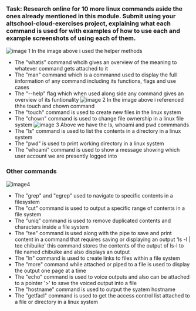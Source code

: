 ### Task: Research online for 10 more linux commands aside the ones already mentioned in this module. Submit using your altschool-cloud-exercises project, explaining what each command is used for with examples of how to use each and example screenshots of using each of them.
![image 1](https://github.com/scarnation/Cloud-Sem/blob/main/Exercise%202%20commands/ScarCodes%20%5BRunning%5D%20-%20Oracle%20VM%20VirtualBox%2010_11_2022%204_13_12%20PM.png)
In the image above i used the helper methods
- The "whatis" command whcih gives an overview of the meaning to whatever command gets attached to it 
- The "man" command which is a commannd used to display the full iinformation of any command including its functions, flags and use cases 
- The "--help" flag which when used along side any command gives an overview of its funtionality 
![image 2](https://github.com/scarnation/Cloud-Sem/blob/main/Exercise%202%20commands/ScarCodes%20%5BRunning%5D%20-%20Oracle%20VM%20VirtualBox%2010_11_2022%204_35_37%20PM.png)
In the image above i referenced thhe touch and chown command
- The "touch" command is used to create new files in the linux system 
- The "chown" command is used to change file ownership in a linux file system 
![image 3](https://github.com/scarnation/Cloud-Sem/blob/main/Exercise%202%20commands/ScarCodes%20%5BRunning%5D%20-%20Oracle%20VM%20VirtualBox%2010_11_2022%204_37_33%20PM.png)
Above we have the ls, whoami and pwd commmands 
- The "ls" command is used to list the contents in a directory in a linux system 
- The "pwd" is used to print working directory  in a linux system 
- The "whoami" command is used to show a message showing which user account we are presently logged into
### Other commands 
![image4](https://github.com/scarnation/Cloud-Sem/blob/main/Exercise%202%20commands/ScarCodes%20%5BRunning%5D%20-%20Oracle%20VM%20VirtualBox%2010_12_2022%2012_04_05%20AM.png)
- The "grep" and "egrep" used to navigate to specific contents in a filesystem 
- The "cut" command is used to output a specific range of contents in a file system
- The "uniq" command is used to remove duplicated contents and characters inside a file system 
- The "tee" command is used along with the pipe to save and print content in a command that requires saving or displaying an output 'ls -l  | tee chibuike' this command stores the contents of the output of ls-l to file named chibuike and also displays an output
- The "ln" command is used to create links to files within a file system 
- The "more" command while attached or piped to a file is used to display the output one page at a time 
- The "echo" command is used to voice outputs and also can be attached to a pointer '>' to save the voiced output into a file 
- The "hostname" command is used to output the syatem hostname 
- The "getfacl" command is used to get the access control list attached to a file or directory in a linux system 

